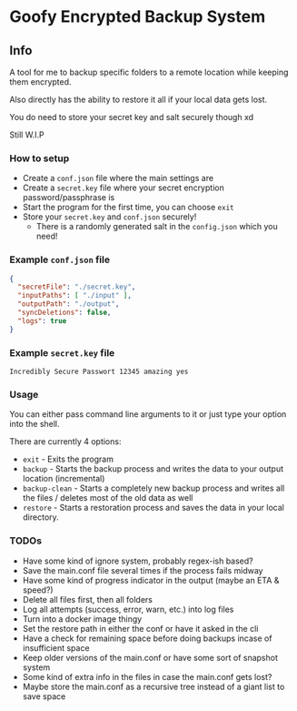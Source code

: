 # Goofy Encrypted Backup System

## Info
A tool for me to backup specific folders to a remote location while keeping them encrypted.

Also directly has the ability to restore it all if your local data gets lost.

You do need to store your secret key and salt securely though xd

Still W.I.P

### How to setup
* Create a `conf.json` file where the main settings are
* Create a `secret.key` file where your secret encryption password/passphrase is
* Start the program for the first time, you can choose `exit`
* Store your `secret.key` and `conf.json` securely! 
  * There is a randomly generated salt in the `config.json` which you need!

### Example `conf.json` file
```json
{
  "secretFile": "./secret.key",
  "inputPaths": [ "./input" ],
  "outputPath": "./output",
  "syncDeletions": false,
  "logs": true
}
```

### Example `secret.key` file
```
Incredibly Secure Passwort 12345 amazing yes
```

### Usage
You can either pass command line arguments to it or just type your option into the shell.

There are currently 4 options:
* `exit` - Exits the program
* `backup` - Starts the backup process and writes the data to your output location (incremental)
* `backup-clean` - Starts a completely new backup process and writes all the files / deletes most of the old data as well
* `restore` - Starts a restoration process and saves the data in your local directory.

### TODOs
* Have some kind of ignore system, probably regex-ish based?
* Save the main.conf file several times if the process fails midway
* Have some kind of progress indicator in the output (maybe an ETA & speed?)
* Delete all files first, then all folders
* Log all attempts (success, error, warn, etc.) into log files
* Turn into a docker image thingy
* Set the restore path in either the conf or have it asked in the cli
* Have a check for remaining space before doing backups incase of insufficient space
* Keep older versions of the main.conf or have some sort of snapshot system
* Some kind of extra info in the files in case the main.conf gets lost?
* Maybe store the main.conf as a recursive tree instead of a giant list to save space
